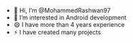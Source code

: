 - 👋 Hi, I’m @MohammedRashwan97
- 👀 I’m interested in Android development
- 😄 I have more than 4 years experience 
- ⚡ I have created many projects


<!---
MohammedRashwan97/MohammedRashwan97 is a ✨ special ✨ repository because its `README.md` (this file) appears on your GitHub profile.
You can click the Preview link to take a look at your changes.
--->
